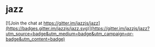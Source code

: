 # jazz

[![Join the chat at https://gitter.im/jazzjs/jazz](https://badges.gitter.im/jazzjs/jazz.svg)](https://gitter.im/jazzjs/jazz?utm_source=badge&utm_medium=badge&utm_campaign=pr-badge&utm_content=badge)